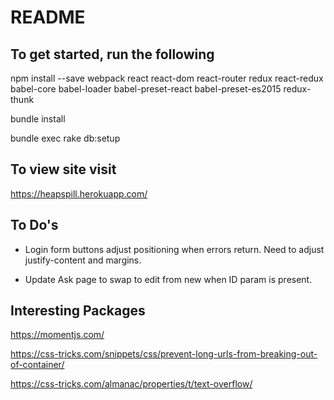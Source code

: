 # README

## To get started, run the following
  npm install --save webpack react react-dom react-router redux react-redux babel-core babel-loader babel-preset-react babel-preset-es2015 redux-thunk

  bundle install

  bundle exec rake db:setup

## To view site visit
https://heapspill.herokuapp.com/


## To Do's

- Login form buttons adjust positioning when errors return. Need to adjust justify-content and margins.

- Update Ask page to swap to edit from new when ID param is present. 


## Interesting Packages

https://momentjs.com/

https://css-tricks.com/snippets/css/prevent-long-urls-from-breaking-out-of-container/

https://css-tricks.com/almanac/properties/t/text-overflow/
